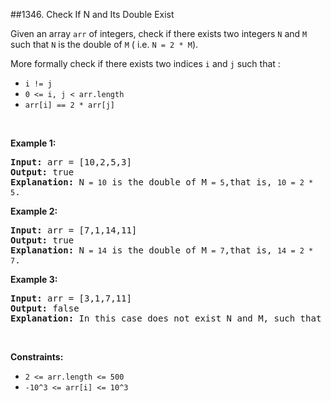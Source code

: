 ##1346. Check If N and Its Double Exist
<p>Given an array <code>arr</code> of integers, check if there exists two integers <code>N</code> and <code>M</code> such that <code>N</code> is the double of <code>M</code> ( i.e. <code>N = 2 * M</code>).</p>

<p>More formally check if there exists&nbsp;two indices <code>i</code> and <code>j</code> such that :</p>

<ul>
	<li><code>i != j</code></li>
	<li><code>0 &lt;= i, j &lt; arr.length</code></li>
	<li><code>arr[i] == 2 * arr[j]</code></li>
</ul>

<p>&nbsp;</p>
<p><strong>Example 1:</strong></p>

<pre>
<strong>Input:</strong> arr = [10,2,5,3]
<strong>Output:</strong> true
<strong>Explanation:</strong> N<code> = 10</code> is the double of M<code> = 5</code>,that is, <code>10 = 2 * 5</code>.
</pre>

<p><strong>Example 2:</strong></p>

<pre>
<strong>Input:</strong> arr = [7,1,14,11]
<strong>Output:</strong> true
<strong>Explanation:</strong> N<code> = 14</code> is the double of M<code> = 7</code>,that is, <code>14 = 2 * 7</code>.
</pre>

<p><strong>Example 3:</strong></p>

<pre>
<strong>Input:</strong> arr = [3,1,7,11]
<strong>Output:</strong> false
<strong>Explanation:</strong> In this case does not exist N and M, such that N = 2 * M.
</pre>

<p>&nbsp;</p>
<p><strong>Constraints:</strong></p>

<ul>
	<li><code>2 &lt;= arr.length &lt;= 500</code></li>
	<li><code>-10^3 &lt;= arr[i] &lt;= 10^3</code></li>
</ul>
